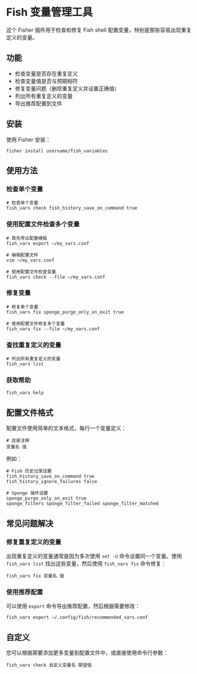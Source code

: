 # Fish 变量管理工具

这个 Fisher 插件用于检查和修复 Fish shell 配置变量，特别是那些容易出现重复定义的变量。

## 功能

- 检查变量是否存在重复定义
- 检查变量值是否与预期相符
- 修复变量问题（删除重复定义并设置正确值）
- 列出所有重复定义的变量
- 导出推荐配置到文件

## 安装

使用 Fisher 安装：

```fish
fisher install username/fish_variables
```

## 使用方法

### 检查单个变量

```fish
# 检查单个变量
fish_vars check fish_history_save_on_command true
```

### 使用配置文件检查多个变量

```fish
# 首先导出配置模板
fish_vars export ~/my_vars.conf

# 编辑配置文件
vim ~/my_vars.conf

# 使用配置文件检查变量
fish_vars check --file ~/my_vars.conf
```

### 修复变量

```fish
# 修复单个变量
fish_vars fix sponge_purge_only_on_exit true

# 使用配置文件修复多个变量
fish_vars fix --file ~/my_vars.conf
```

### 查找重复定义的变量

```fish
# 列出所有重复定义的变量
fish_vars list
```

### 获取帮助

```fish
fish_vars help
```

## 配置文件格式

配置文件使用简单的文本格式，每行一个变量定义：

```
# 这是注释
变量名 值
```

例如：

```
# Fish 历史记录设置
fish_history_save_on_command true
fish_history_ignore_failures false

# Sponge 插件设置
sponge_purge_only_on_exit true
sponge_filters sponge_filter_failed sponge_filter_matched
```

## 常见问题解决

### 修复重复定义的变量

出现重复定义的变量通常是因为多次使用 `set -U` 命令设置同一个变量。使用 `fish_vars list` 找出这些变量，然后使用 `fish_vars fix` 命令修复：

```fish
fish_vars fix 变量名 值
```

### 使用推荐配置

可以使用 `export` 命令导出推荐配置，然后根据需要修改：

```fish
fish_vars export ~/.config/fish/recommended_vars.conf
```

## 自定义

您可以根据需要添加更多变量到配置文件中，或直接使用命令行参数：

```fish
fish_vars check 自定义变量名 期望值
```